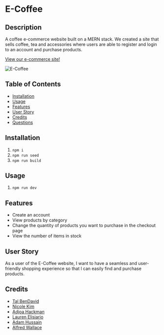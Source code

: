 # E-Coffee

## Description
A coffee e-commerce website built on a MERN stack. We created a site that sells coffee, tea and accessories where users are able to register and login to an account and purchase products. 

[View our e-commerce site!](https://e-coffee-7d6cb3a5dc4c.herokuapp.com/)

![E-Coffee](../E-Coffee/client/src/assets/E-Coffee%20-%20Deployed%20Screenshot.jpg)

## Table of Contents

- [Installation](#installation)
- [Usage](#usage)
- [Features](#features)
- [User Story](#user-story)
- [Credits](#credits)
- [Questions](#questions)


## Installation
1. `npm i`
2. `npm run seed`
3. `npm run build`

## Usage
1. `npm run dev`

## Features
* Create an account
* View products by category
* Change the quantity of products you want to purchase in the checkout page
* View the number of items in stock

## User Story
As a user of the E-Coffee website, I want to have a seamless and user-friendly shopping experience so that I can easily find and purchase products.

## Credits
- [Tal BenDavid](https://github.com/talbdbd)
- [Nicole Kim](https://github.com/nicolehekim)
- [Adjoa Hackman](https://github.com/AdjoaHackman)
- [Lauren Elisiario](https://github.com/lelisiario)
- [Adam Hussain](https://github.com/adamh1223)
- [Alfred Wallace](https://github.com/alfwall)

